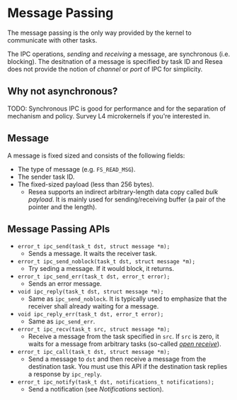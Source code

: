 # Message Passing
The message passing is the only way provided by the kernel to communicate
with other tasks.

The IPC operations, *sending* and *receiving* a message, are
synchronous (i.e. blocking). The desitnation of a message is specified by task ID
and Resea does not provide the notion of *channel* or *port* of IPC for simplicity.

## Why not asynchronous?
TODO: Synchronous IPC is good for performance and for the separation of mechanism
and policy. Survey L4 microkernels if you're interested in.

## Message

A message is fixed sized and consists of the following fields:

- The type of message (e.g. `FS_READ_MSG`).
- The sender task ID.
- The fixed-sized payload (less than 256 bytes).
  - Resea supports an indirect arbitrary-length data copy called *bulk payload*.
    It is mainly used for sending/receiving buffer (a pair of the pointer and
    the length).

## Message Passing APIs

- `error_t ipc_send(task_t dst, struct message *m);`
    - Sends a message. It waits the receiver task.
- `error_t ipc_send_noblock(task_t dst, struct message *m);`
    - Try seding a message. If it would block, it returns.
- `error_t ipc_send_err(task_t dst, error_t error);`
    - Sends an error message.
- `void ipc_reply(task_t dst, struct message *m);`
    - Same as `ipc_send_noblock`. It is typically used to emphasize that the
      receiver shall already waiting for a message.
- `void ipc_reply_err(task_t dst, error_t error);`
    - Same as `ipc_send_err`.
- `error_t ipc_recv(task_t src, struct message *m);`
    - Receive a message from the task specified in `src`. If `src` is zero,
      it waits for a message from arbitrary tasks
      (so-called *[open receive](http://www.cse.unsw.edu.au/~cs9242/07/lectures/02-l4.pdf)*).
- `error_t ipc_call(task_t dst, struct message *m);`
    - Send a message to `dst` and then receive a message from the destination
      task. You must use this API if the destination task replies a response
      by `ipc_reply`.
- `error_t ipc_notify(task_t dst, notifications_t notifications);`
    - Send a notification (see *Notifications* section).
